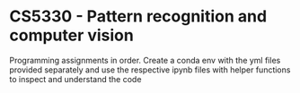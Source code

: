# CS5330 - Pattern recognition and computer vision 
Programming assignments in order. 
Create a conda env with the yml files provided separately and use the respective ipynb files with helper functions to inspect and understand the code

